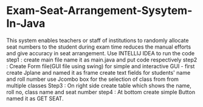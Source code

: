 # Exam-Seat-Arrangement-Sysytem-In-Java
This system enables teachers or staff of institutions to randomly allocate seat numbers to the student during exam time reduces the manual efforts and give accuracy in seat arrangement.
Use INTELLIJ IDEA to run the code 
step1 : create main file name it as main.java and put code respectively
step2 : Create Form file(GUI file using swing) for simple and interactive GUI - 
        first create Jplane and named it as frame 
        create text fields for students' name and roll number
        use Jcombo box for the selection of class from from multiple classes
Step3 : On right side create table which shows the name, roll no, class name and seat number 
step4 : At bottom create simple Button named it as GET SEAT.




